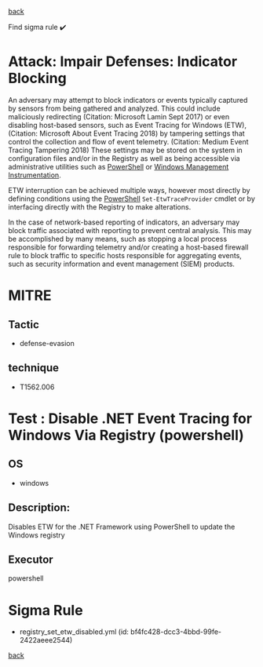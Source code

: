 
[back](../index.md)

Find sigma rule :heavy_check_mark: 

# Attack: Impair Defenses: Indicator Blocking 

An adversary may attempt to block indicators or events typically captured by sensors from being gathered and analyzed. This could include maliciously redirecting (Citation: Microsoft Lamin Sept 2017) or even disabling host-based sensors, such as Event Tracing for Windows (ETW),(Citation: Microsoft About Event Tracing 2018) by tampering settings that control the collection and flow of event telemetry. (Citation: Medium Event Tracing Tampering 2018) These settings may be stored on the system in configuration files and/or in the Registry as well as being accessible via administrative utilities such as [PowerShell](https://attack.mitre.org/techniques/T1059/001) or [Windows Management Instrumentation](https://attack.mitre.org/techniques/T1047).

ETW interruption can be achieved multiple ways, however most directly by defining conditions using the [PowerShell](https://attack.mitre.org/techniques/T1059/001) <code>Set-EtwTraceProvider</code> cmdlet or by interfacing directly with the Registry to make alterations.

In the case of network-based reporting of indicators, an adversary may block traffic associated with reporting to prevent central analysis. This may be accomplished by many means, such as stopping a local process responsible for forwarding telemetry and/or creating a host-based firewall rule to block traffic to specific hosts responsible for aggregating events, such as security information and event management (SIEM) products. 

# MITRE
## Tactic
  - defense-evasion


## technique
  - T1562.006


# Test : Disable .NET Event Tracing for Windows Via Registry (powershell)
## OS
  - windows


## Description:
Disables ETW for the .NET Framework using PowerShell to update the Windows registry

## Executor
powershell

# Sigma Rule
 - registry_set_etw_disabled.yml (id: bf4fc428-dcc3-4bbd-99fe-2422aeee2544)



[back](../index.md)
